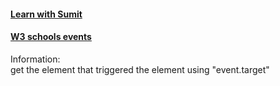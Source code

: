#### [Learn with Sumit](https://www.youtube.com/watch?v=TMV0ak63uUY&list=PLHiZ4m8vCp9MJDxMOzhYVuTrO1b5n-Tq_&index=6)  
#### [W3 schools events](https://www.w3schools.com/jsref/dom_obj_event.asp)  
Information:  
get the element that triggered the element using "event.target"

